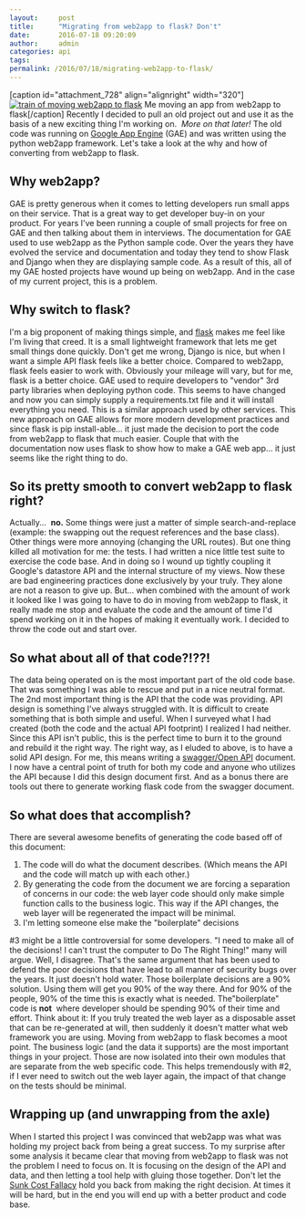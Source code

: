 ```yaml
---
layout:     post
title:      "Migrating from web2app to flask? Don't"
date:       2016-07-18 09:20:09
author:     admin
categories: api
tags:  
permalink: /2016/07/18/migrating-web2app-to-flask/
---
```

[caption id="attachment_728" align="alignright" width="320"][![train of moving web2app to flask](https://ironboundsoftware.com/blog/wp-content/uploads/2016/07/train.gif)](https://ironboundsoftware.com/blog/wp-content/uploads/2016/07/train.gif) Me moving an app from web2app to flask[/caption] Recently I decided to pull an old project out and use it as the basis of a new exciting thing I'm working on.  _More on that later!_ The old code was running on [Google App Engine](https://appengine.google.com) (GAE) and was written using the python web2app framework. Let's take a look at the why and how of converting from web2app to flask. 

## Why web2app?

GAE is pretty generous when it comes to letting developers run small apps on their service. That is a great way to get developer buy-in on your product. For years I've been running a couple of small projects for free on GAE and then talking about them in interviews. The documentation for GAE used to use web2app as the Python sample code. Over the years they have evolved the service and documentation and today they tend to show Flask and Django when they are displaying sample code. As a result of this, all of my GAE hosted projects have wound up being on web2app. And in the case of my current project, this is a problem. 

## Why switch to flask?

I'm a big proponent of making things simple, and [flask](http://flask.pocoo.org/) makes me feel like I'm living that creed. It is a small lightweight framework that lets me get small things done quickly. Don't get me wrong, Django is nice, but when I want a simple API flask feels like a better choice. Compared to web2app, flask feels easier to work with. Obviously your mileage will vary, but for me, flask is a better choice. GAE used to require developers to "vendor" 3rd party libraries when deploying python code. This seems to have changed and now you can simply supply a requirements.txt file and it will install everything you need. This is a similar approach used by other services. This new approach on GAE allows for more modern development practices and since flask is pip install-able... it just made the decision to port the code from web2app to flask that much easier. Couple that with the documentation now uses flask to show how to make a GAE web app... it just seems like the right thing to do. 

## So its pretty smooth to convert web2app to flask right?

Actually...  **no.** Some things were just a matter of simple search-and-replace (example: the swapping out the request references and the base class). Other things were more annoying (changing the URL routes). But one thing killed all motivation for me: the tests. I had written a nice little test suite to exercise the code base. And in doing so I wound up tightly coupling it Google's datastore API and the internal structure of my views. Now these are bad engineering practices done exclusively by your truly. They alone are not a reason to give up. But... when combined with the amount of work it looked like I was going to have to do in moving from web2app to flask, it really made me stop and evaluate the code and the amount of time I'd spend working on it in the hopes of making it eventually work. I decided to throw the code out and start over. 

## So what about all of that code?!??!

The data being operated on is the most important part of the old code base. That was something I was able to rescue and put in a nice neutral format. The 2nd most important thing is the API that the code was providing. API design is something I've always struggled with. It is difficult to create something that is both simple and useful. When I surveyed what I had created (both the code and the actual API footprint) I realized I had neither. Since this API isn't public, this is the perfect time to burn it to the ground and rebuild it the right way. The right way, as I eluded to above, is to have a solid API design. For me, this means writing a [swagger/Open API](https://openapis.org/) document. I now have a central point of truth for both my code and anyone who utilizes the API because I did this design document first. And as a bonus there are tools out there to generate working flask code from the swagger document. 

## So what does that accomplish?

There are several awesome benefits of generating the code based off of this document: 

  1. The code will do what the document describes. (Which means the API and the code will match up with each other.)
  2. By generating the code from the document we are forcing a separation of concerns in our code: the web layer code should only make simple function calls to the business logic. This way if the API changes, the web layer will be regenerated the impact will be minimal.
  3. I'm letting someone else make the "boilerplate" decisions

#3 might be a little controversial for some developers. "I need to make all of the decisions! I can't trust the computer to Do The Right Thing!" many will argue. Well, I disagree. That's the same argument that has been used to defend the poor decisions that have lead to all manner of security bugs over the years. It just doesn't hold water. Those boilerplate decisions are a 90% solution. Using them will get you 90% of the way there. And for 90% of the people, 90% of the time this is exactly what is needed. The"boilerplate" code is **not**  where developer should be spending 90% of their time and effort. Think about it: If you truly treated the web layer as a disposable asset that can be re-generated at will, then suddenly it doesn't matter what web framework you are using. Moving from web2app to flask becomes a moot point. The business logic (and the data it supports) are the most important things in your project. Those are now isolated into their own modules that are separate from the web specific code. This helps tremendously with #2, if I ever need to switch out the web layer again, the impact of that change on the tests should be minimal. 

## Wrapping up (and unwrapping from the axle)

When I started this project I was convinced that web2app was what was holding my project back from being a great success. To my surprise after some analysis it became clear that moving from web2app to flask was not the problem I need to focus on. It is focusing on the design of the API and data, and then letting a tool help with gluing those together. Don't let the [Sunk Cost Fallacy](http://www.lifehack.org/articles/communication/how-the-sunk-cost-fallacy-makes-you-act-stupid.html) hold you back from making the right decision. At times it will be hard, but in the end you will end up with a better product and code base.
